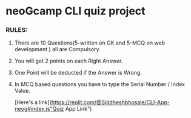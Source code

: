 # neoGcamp CLI quiz project 

### RULES:
1. There are 10 Questions(5-written on GK and 5-MCQ on web development ) all are Compulsory.
2. You will get 2 points on each Right Answer.
3. One Point will be deducted if the Answer is Wrong.
4. In MCQ based questions you have to type the Serial Number / Index Value.

    [Here's a link](https://replit.com/@Siddheshbhosale/CLI-App-neog#index.js"Quiz App Link")
